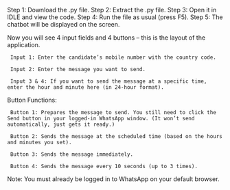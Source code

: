 Step 1: Download the .py file.
Step 2: Extract the .py file.
Step 3: Open it in IDLE and view the code.
Step 4: Run the file as usual (press F5).
Step 5: The chatbot will be displayed on the screen.

Now you will see 4 input fields and 4 buttons – this is the layout of the application.

     Input 1: Enter the candidate’s mobile number with the country code.

     Input 2: Enter the message you want to send.

     Input 3 & 4: If you want to send the message at a specific time, enter the hour and minute here (in 24-hour format).

Button Functions:

     Button 1: Prepares the message to send. You still need to click the Send button in your logged-in WhatsApp window. (It won’t send automatically, just gets it ready.)

     Button 2: Sends the message at the scheduled time (based on the hours and minutes you set).

     Button 3: Sends the message immediately.

     Button 4: Sends the message every 10 seconds (up to 3 times).

Note: You must already be logged in to WhatsApp on your default browser.
